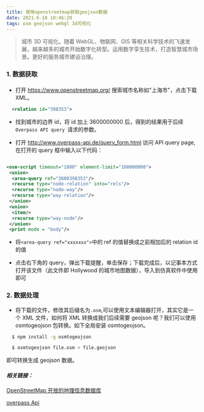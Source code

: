 ```yaml
---
title: 使用openstreetmap获取geojson数据
date: 2021-6-18 10:46:20
tags: osm geojson webgl 3d可视化
---
```


> 城市 3D 可视化。随着 WebGL、物联网、GIS 等相关科学技术的飞速发展，越来越多的城市开始数字化转型。运用数字孪生技术，打造智慧城市场景。更好的服务城市建设治理。

### 1. 数据获取

####

- 打开 https://www.openstreetmap.org/ 搜索城市名称如"上海市"，点击下载 XML。

```XML
  <relation id="398353">
```

- 找到城市的边界 id，将 id 加上 3600000000 后，得到的结果用于后续`Overpass API query `请求的参数。

- 打开 http://www.overpass-api.de/query_form.html 访问 API query page,在打开的 query 框中输入以下代码：

```xml

<osm-script timeout="1800" element-limit="100000000">
 <union>
  <area-query ref="3600398353"/>
  <recurse type="node-relation" into="rels"/>
  <recurse type="node-way"/>
  <recurse type="way-relation"/>
 </union>
 <union>
  <item/>
  <recurse type="way-node"/>
 </union>
 <print mode = "body"/>

```

- 将`<area-query ref="xxxxxxx">`中的 ref 的值替换成之前相加后的 relation id 的值

- 点击右下角的 query，弹出下载提醒，单击保存；下载完成后，以记事本方式打开该文件（此文件即 Hollywood 的城市地图数据），导入到仿真软件中使用即可

### 2. 数据处理

- 将下载的文件，修改其后缀名为`.osm`,可以使用文本编辑器打开，其实它是一个 XML 文件，如何将 XML 转换成我们后续需要 geojson 呢？我们可以使用 osmtogeojson 包转换。如下全局安装 osmtogeojson。

```sh
  $ npm install -g osmtogeojson
```

```sh
  $ osmtogeojson file.osm > file.geojson
```

即可转换生成 geojson 数据。

#### _相关链接：_

[OpenStreetMap 开放的地理信息数据库](https://www.openstreetmap.org/)

[overpass Api](http://www.overpass-api.de/query_form.html)
